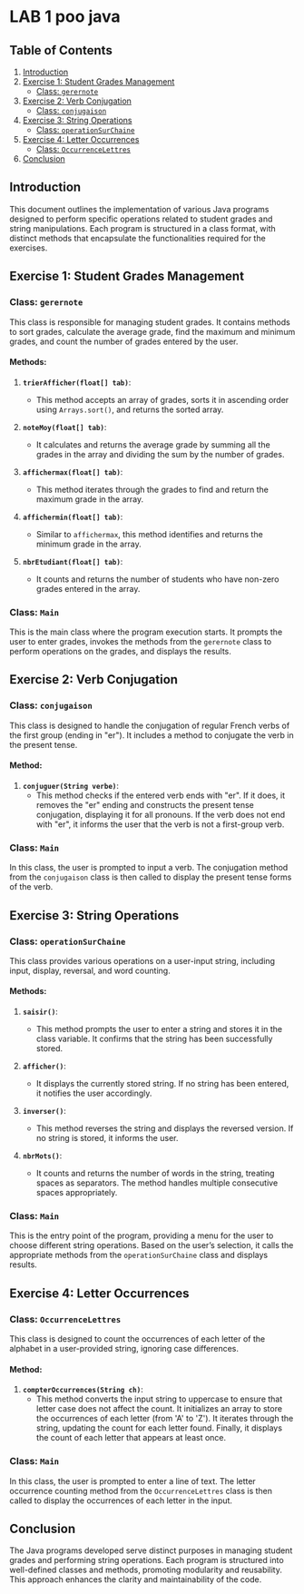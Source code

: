 # LAB 1 poo java

## Table of Contents
1. [Introduction](#introduction)
2. [Exercise 1: Student Grades Management](#exercise-1-student-grades-management)
   - [Class: `gerernote`](#class-gerernote)
3. [Exercise 2: Verb Conjugation](#exercise-2-verb-conjugation)
   - [Class: `conjugaison`](#class-conjugaison)
4. [Exercise 3: String Operations](#exercise-3-string-operations)
   - [Class: `operationSurChaine`](#class-operationsurchaine)
5. [Exercise 4: Letter Occurrences](#exercise-4-letter-occurrences)
   - [Class: `OccurrenceLettres`](#class-occurrencelettres)
6. [Conclusion](#conclusion)

## Introduction
This document outlines the implementation of various Java programs designed to perform specific operations related to student grades and string manipulations. Each program is structured in a class format, with distinct methods that encapsulate the functionalities required for the exercises.

## Exercise 1: Student Grades Management

### Class: `gerernote`

This class is responsible for managing student grades. It contains methods to sort grades, calculate the average grade, find the maximum and minimum grades, and count the number of  grades entered by the user.

#### Methods:
1. **`trierAfficher(float[] tab)`**: 
   - This method accepts an array of grades, sorts it in ascending order using `Arrays.sort()`, and returns the sorted array.
   
2. **`noteMoy(float[] tab)`**: 
   - It calculates and returns the average grade by summing all the grades in the array and dividing the sum by the number of grades.

3. **`affichermax(float[] tab)`**: 
   - This method iterates through the grades to find and return the maximum grade in the array.

4. **`affichermin(float[] tab)`**: 
   - Similar to `affichermax`, this method identifies and returns the minimum grade in the array.

5. **`nbrEtudiant(float[] tab)`**: 
   - It counts and returns the number of students who have non-zero grades entered in the array.

### Class: `Main`

This is the main class where the program execution starts. It prompts the user to enter grades, invokes the methods from the `gerernote` class to perform operations on the grades, and displays the results.



## Exercise 2: Verb Conjugation

### Class: `conjugaison`

This class is designed to handle the conjugation of regular French verbs of the first group (ending in "er"). It includes a method to conjugate the verb in the present tense.

#### Method:
1. **`conjuguer(String verbe)`**: 
   - This method checks if the entered verb ends with "er". If it does, it removes the "er" ending and constructs the present tense conjugation, displaying it for all pronouns. If the verb does not end with "er", it informs the user that the verb is not a first-group verb.

### Class: `Main`

In this class, the user is prompted to input a verb. The conjugation method from the `conjugaison` class is then called to display the present tense forms of the verb.



## Exercise 3: String Operations

### Class: `operationSurChaine`

This class provides various operations on a user-input string, including input, display, reversal, and word counting.

#### Methods:
1. **`saisir()`**: 
   - This method prompts the user to enter a string and stores it in the class variable. It confirms that the string has been successfully stored.

2. **`afficher()`**: 
   - It displays the currently stored string. If no string has been entered, it notifies the user accordingly.

3. **`inverser()`**: 
   - This method reverses the string and displays the reversed version. If no string is stored, it informs the user.

4. **`nbrMots()`**: 
   - It counts and returns the number of words in the string, treating spaces as separators. The method handles multiple consecutive spaces appropriately.

### Class: `Main`

This is the entry point of the program, providing a menu for the user to choose different string operations. Based on the user’s selection, it calls the appropriate methods from the `operationSurChaine` class and displays results.



## Exercise 4: Letter Occurrences

### Class: `OccurrenceLettres`

This class is designed to count the occurrences of each letter of the alphabet in a user-provided string, ignoring case differences.

#### Method:
1. **`compterOccurrences(String ch)`**: 
   - This method converts the input string to uppercase to ensure that letter case does not affect the count. It initializes an array to store the occurrences of each letter (from 'A' to 'Z'). It iterates through the string, updating the count for each letter found. Finally, it displays the count of each letter that appears at least once.

### Class: `Main`

In this class, the user is prompted to enter a line of text. The letter occurrence counting method from the `OccurrenceLettres` class is then called to display the occurrences of each letter in the input.


## Conclusion

The Java programs developed serve distinct purposes in managing student grades and performing string operations. Each program is structured into well-defined classes and methods, promoting modularity and reusability. This approach enhances the clarity and maintainability of the code.







